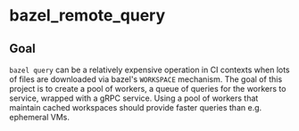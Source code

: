 # bazel_remote_query

## Goal

`bazel query` can be a relatively expensive operation in CI contexts when lots
of files are downloaded via bazel's `WORKSPACE` mechanism. The goal of this
project is to create a pool of workers, a queue of queries for the workers to
service, wrapped with a gRPC service. Using a pool of workers that maintain
cached workspaces should provide faster queries than e.g. ephemeral VMs.